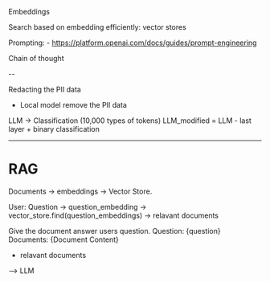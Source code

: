 Embeddings

Search based on embedding efficiently: vector stores

Prompting:
    - https://platform.openai.com/docs/guides/prompt-engineering

Chain of thought

--

Redacting the PII data
- Local model remove the PII data

LLM -> Classification (10,000 types of tokens)
LLM_modified = LLM - last layer + binary classification


---
# RAG
Documents -> embeddings -> Vector Store.

User: Question -> question_embedding -> vector_store.find(question_embeddings) -> relavant documents

Give the document answer users question.
Question: {question}
Documents:
{Document Content}
+ relavant documents

--> 
LLM 


